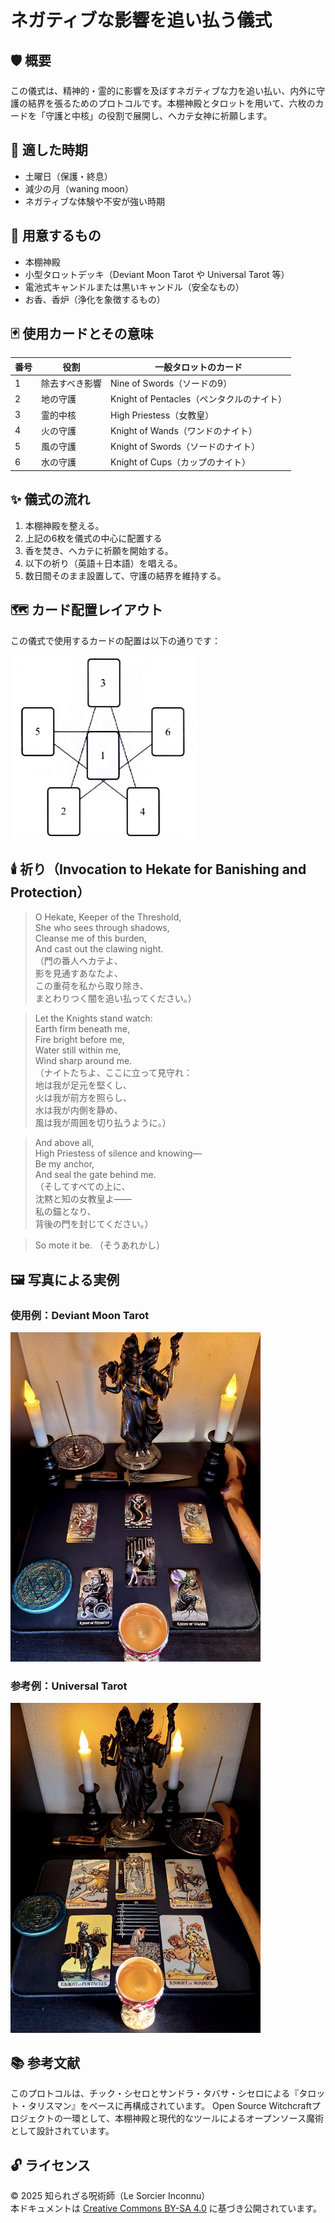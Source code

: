 # ネガティブな影響を追い払う儀式

## 🛡️ 概要

この儀式は、精神的・霊的に影響を及ぼすネガティブな力を追い払い、内外に守護の結界を張るためのプロトコルです。本棚神殿とタロットを用いて、六枚のカードを「守護と中核」の役割で展開し、ヘカテ女神に祈願します。

## 📆 適した時期

- 土曜日（保護・終息）
- 減少の月（waning moon）
- ネガティブな体験や不安が強い時期

## 🔮 用意するもの

- 本棚神殿
- 小型タロットデッキ（Deviant Moon Tarot や Universal Tarot 等）
- 電池式キャンドルまたは黒いキャンドル（安全なもの）
- お香、香炉（浄化を象徴するもの）

## 🃏 使用カードとその意味

| 番号 | 役割         | 一般タロットのカード           |
|------|--------------|----------------------------|
| 1    | 除去すべき影響 | Nine of Swords（ソードの9）     |
| 2    | 地の守護     | Knight of Pentacles（ペンタクルのナイト） |
| 3    | 霊的中核     | High Priestess（女教皇）         |
| 4    | 火の守護     | Knight of Wands（ワンドのナイト）     |
| 5    | 風の守護     | Knight of Swords（ソードのナイト）    |
| 6    | 水の守護     | Knight of Cups（カップのナイト）     |

## ✨ 儀式の流れ

1. 本棚神殿を整える。
2. 上記の6枚を儀式の中心に配置する
3. 香を焚き、ヘカテに祈願を開始する。
4. 以下の祈り（英語＋日本語）を唱える。
5. 数日間そのまま設置して、守護の結界を維持する。

## 🗺️ カード配置レイアウト

この儀式で使用するカードの配置は以下の通りです：

<img src="banishing-layout.jpg" width="300">


## 🕯️ 祈り（Invocation to Hekate for Banishing and Protection）

> O Hekate, Keeper of the Threshold,  
> She who sees through shadows,  
> Cleanse me of this burden,  
> And cast out the clawing night.  
> （門の番人ヘカテよ、  
> 影を見通すあなたよ、  
> この重荷を私から取り除き、  
> まとわりつく闇を追い払ってください。）

> Let the Knights stand watch:  
> Earth firm beneath me,  
> Fire bright before me,  
> Water still within me,  
> Wind sharp around me.  
> （ナイトたちよ、ここに立って見守れ：  
> 地は我が足元を堅くし、  
> 火は我が前方を照らし、  
> 水は我が内側を静め、  
> 風は我が周囲を切り払うように。）

> And above all,  
> High Priestess of silence and knowing—  
> Be my anchor,  
> And seal the gate behind me.  
> （そしてすべての上に、  
> 沈黙と知の女教皇よ——  
> 私の錨となり、  
> 背後の門を封じてください。）

> So mote it be.
> （そうあれかし）

## 🖼️ 写真による実例

### 使用例：Deviant Moon Tarot  
<img src="Deviant-moon-tarot-1.jpg" width="400">

### 参考例：Universal Tarot  
<img src="Universal-tarot-1.jpg" width="400">

## 📚 参考文献

このプロトコルは、チック・シセロとサンドラ・タバサ・シセロによる『タロット・タリスマン』をベースに再構成されています。
Open Source Witchcraftプロジェクトの一環として、本棚神殿と現代的なツールによるオープンソース魔術として設計されています。

## 🔓 ライセンス

© 2025 知られざる呪術師（Le Sorcier Inconnu）  
本ドキュメントは [Creative Commons BY-SA 4.0](https://creativecommons.org/licenses/by-sa/4.0/deed.ja) に基づき公開されています。
